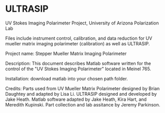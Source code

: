 # ULTRASIP
UV Stokes Imaging Polarimeter Project, University of Arizona Polarization Lab

Files include instrument control, calibration, and data reduction for UV mueller matrix imaging polarimeter (calibration) as well as ULTRASIP.

Project name: Stepper Mueller Matrix Imaging Polarimeter

Description: This document describes Matlab software written for the control of the "UV Stokes Imaging Polarimeter" located in Meinel 765. 

Installation: download matlab into your chosen path folder. 

Credits: Parts used from UV Mueller Matrix Polarimeter designed by Brian Daughtey and adapted by Lisa Li. ULTRASIP designed and developed by Jake Heath. Matlab software adapted by Jake Heath, Kira Hart, and Meredith Kupinski. Part collection and lab assitance by Jeremy Parkinson.
